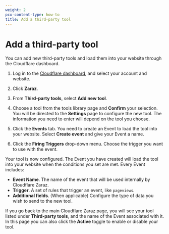 ```yaml
---
weight: 2
pcx-content-type: how-to
title: Add a third-party tool
---
```


# Add a third-party tool

You can add new third-party tools and load them into your website through the Cloudflare dashboard.

1. Log in to the [Cloudflare dashboard](https://dash.cloudflare.com/login), and select your account and website.

1. Click **Zaraz**.

1. From **Third-party tools**, select **Add new tool**.

1. Choose a tool from the tools library page and **Confirm** your selection. You will be directed to the **Settings** page to configure the new tool. The information you need to enter will depend on the tool you choose.

1. Click the **Events** tab. You need to create an Event to load the tool into your website. Select **Create event** and give your Event a name.

1. Click the **Firing Triggers** drop-down menu. Choose the trigger you want to use with the event.

Your tool is now configured. The Event you have created will load the tool into your website when the conditions you set are met. Every Event includes:

- **Event Name**. The name of the event that will be used internally by Cloudflare Zaraz.
- **Trigger**. A set of rules that trigger an event, like `pageviews`.
- **Additional fields**. (When applicable) Configure the type of data you wish to send to the new tool.

If you go back to the main Cloudflare Zaraz page, you will see your tool listed under **Third-party tools**, and the name of the Event associated with it. In this page you can also click the **Active** toggle to enable or disable your tool.